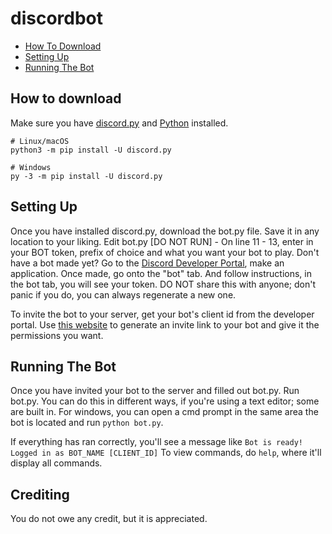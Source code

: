 # discordbot
* [How To Download](#how-to-download)
* [Setting Up](#setting-up)
* [Running The Bot](#running-the-bot)

## How to download
Make sure you have [discord.py](https://github.com/Rapptz/discord.py) and [Python](https://www.python.org/) installed.

```
# Linux/macOS
python3 -m pip install -U discord.py

# Windows
py -3 -m pip install -U discord.py
```

## Setting Up

Once you have installed discord.py, download the bot.py file. Save it in any location to your liking.
Edit bot.py [DO NOT RUN] - On line 11 - 13, enter in your BOT token, prefix of choice and what you want your bot to play.
Don't have a bot made yet? Go to the [Discord Developer Portal](https://discord.com/developers/applications), make an application. Once made, go onto the "bot" tab. And follow instructions, in the bot tab, you will see your token. DO NOT share this with anyone; don't panic if you do, you can always regenerate a new one.

To invite the bot to your server, get your bot's client id from the developer portal. Use [this website](https://discordapi.com/permissions.html) to generate an invite link to your bot and give it the permissions you want.

## Running The Bot
Once you have invited your bot to the server and filled out bot.py. Run bot.py.
You can do this in different ways, if you're using a text editor; some are built in. 
For windows, you can open a cmd prompt in the same area the bot is located and run
`python bot.py`.

If everything has ran correctly, you'll see a message like `Bot is ready! Logged in as BOT_NAME [CLIENT_ID]`
To view commands, do `help`, where it'll display all commands.

## Crediting
You do not owe any credit, but it is appreciated.
